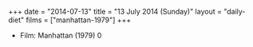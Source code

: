 +++
date = "2014-07-13"
title = "13 July 2014 (Sunday)"
layout = "daily-diet"
films = ["manhattan-1979"]
+++


* Film: Manhattan (1979) 0
